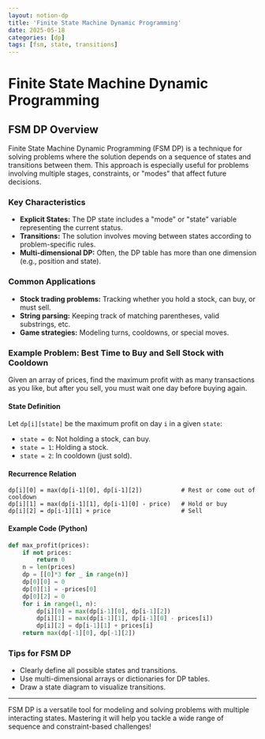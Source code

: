 ```yaml
---
layout: notion-dp
title: 'Finite State Machine Dynamic Programming'
date: 2025-05-18
categories: [dp]
tags: [fsm, state, transitions]
---
```


# Finite State Machine Dynamic Programming

## FSM DP Overview

Finite State Machine Dynamic Programming (FSM DP) is a technique for solving problems where the solution depends on a sequence of states and transitions between them. This approach is especially useful for problems involving multiple stages, constraints, or "modes" that affect future decisions.

### Key Characteristics

- **Explicit States:** The DP state includes a "mode" or "state" variable representing the current status.
- **Transitions:** The solution involves moving between states according to problem-specific rules.
- **Multi-dimensional DP:** Often, the DP table has more than one dimension (e.g., position and state).

### Common Applications

- **Stock trading problems:** Tracking whether you hold a stock, can buy, or must sell.
- **String parsing:** Keeping track of matching parentheses, valid substrings, etc.
- **Game strategies:** Modeling turns, cooldowns, or special moves.

### Example Problem: Best Time to Buy and Sell Stock with Cooldown

Given an array of prices, find the maximum profit with as many transactions as you like, but after you sell, you must wait one day before buying again.

#### State Definition

Let `dp[i][state]` be the maximum profit on day `i` in a given `state`:
- `state = 0`: Not holding a stock, can buy.
- `state = 1`: Holding a stock.
- `state = 2`: In cooldown (just sold).

#### Recurrence Relation

```
dp[i][0] = max(dp[i-1][0], dp[i-1][2])           # Rest or come out of cooldown
dp[i][1] = max(dp[i-1][1], dp[i-1][0] - price)   # Hold or buy
dp[i][2] = dp[i-1][1] + price                    # Sell
```

#### Example Code (Python)

```python
def max_profit(prices):
    if not prices:
        return 0
    n = len(prices)
    dp = [[0]*3 for _ in range(n)]
    dp[0][0] = 0
    dp[0][1] = -prices[0]
    dp[0][2] = 0
    for i in range(1, n):
        dp[i][0] = max(dp[i-1][0], dp[i-1][2])
        dp[i][1] = max(dp[i-1][1], dp[i-1][0] - prices[i])
        dp[i][2] = dp[i-1][1] + prices[i]
    return max(dp[-1][0], dp[-1][2])
```

### Tips for FSM DP

- Clearly define all possible states and transitions.
- Use multi-dimensional arrays or dictionaries for DP tables.
- Draw a state diagram to visualize transitions.

---

FSM DP is a versatile tool for modeling and solving problems with multiple interacting states. Mastering it will help you tackle a wide range of sequence and constraint-based challenges!

